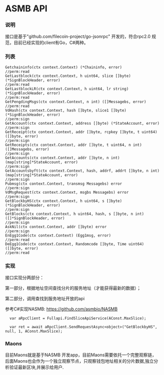 # ASMB API

### 说明
接口是基于"github.com/filecoin-project/go-jsonrpc" 开发的，符合rpc2.0 规范，目前已经实现的client有Go，C#两种。
    
### 列表
    
	Getchaininfo(ctx context.Context) (*Chaininfo, error)                                                                                     //perm:read
	GetLastblock(ctx context.Context, h uint64, slice []byte) (*SignBlockHeader, error)                                                       //perm:read
	GetLastblockLR(ctx context.Context, h uint64, lr string) (*SignBlockHeader, error)                                                        //perm:read
	GetPengdingMsgs(ctx context.Context, n int) ([]Messagebs, error)                                                                          //perm:read
	VdHash(ctx context.Context, hash []byte, slice1 []byte) (*SignBlockHeader, error)                                                         //perm:sign
	GetAccount(ctx context.Context, address []byte) (*StateAccount, error)                                                                    //perm:sign
	GetReceipt(ctx context.Context, addr []byte, rcpkey []byte, t uint64) ([]byte, error)                                                     //perm:sign
	GetReceipts(ctx context.Context, addr []byte, t uint64, n int) ([]Messagebs, error)                                                       //perm:sign
	GetAccounts(ctx context.Context, addr []byte, n int) (map[string]*StateAccount, error)                                                    //perm:sign
	GetAccountsbyft(ctx context.Context, hash, addrf, addrt []byte, n int) (map[string]*StateAccount, error)                                  //perm:sign
	Pubmsg(ctx context.Context, transmsg Messagebs) error                                                                                     //perm:sign
	VdMsgRequest(ctx context.Context, msgbs Messagebs) error                                                                                  //perm:sign
	GetBlockbyHS(ctx context.Context, h uint64, s []byte) (*SignBlockHeader, error)                                                           //perm:sign
	GetBlocks(ctx context.Context, h uint64, hash, s []byte, n int) ([]*SignBlockHeader, error)                                               //perm:sign	
	AskNil(ctx context.Context, addr []byte) error                                                                                            //perm:sign
	EnEgg1Code(ctx context.Context) (Egg1msg, error)                                                                                          //perm:read
	DeEgg1Code(ctx context.Context, Randomcode []byte, Time uint64) ([]byte, error)                                                           //perm:read


### 实现

接口实现分两部分：

第一部分，根据地址空间查找分片的服务地址（才能获得最新的数据）；

第二部分，调用查找到服务地址开放的api

参考C#实现NASMB: https://github.com/asmbio/NASMB

```
  var aRpcClient = Fullapi.FindSliceApiService(AConst.MaxSlice);

  var ret = await aRpcClient.SendRequestAsync<object>("GetBlockbyHS", null, 1, AConst.MaxSlice);
```
### Maons

目前Maons就是基于NASMB 开发app，目前Maons需要依托一个完整观察链，后面Maons也会作为一个独立观察节点，只观察钱包地址相关的分片数据,独立分析验证最新区块,并展示给用户.
